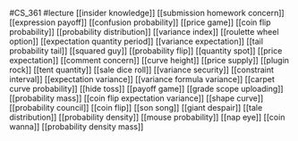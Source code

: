 #CS_361
#lecture
[[insider knowledge]]
[[submission homework concern]]
[[expression payoff]]
[[confusion probability]]
[[price game]]
[[coin flip probability]]
[[probability distribution]]
[[variance index]]
[[roulette wheel option]]
[[expectation quantity period]]
[[variance expectation]]
[[tail probability tail]]
[[squared guy]]
[[probability flip]]
[[quantity spot]]
[[price expectation]]
[[comment concern]]
[[curve height]]
[[price supply]]
[[plugin rock]]
[[tent quantity]]
[[sale dice roll]]
[[variance security]]
[[constraint interval]]
[[expectation variance]]
[[variance formula variance]]
[[carpet curve probability]]
[[hide toss]]
[[payoff game]]
[[grade scope uploading]]
[[probability mass]]
[[coin flip expectation variance]]
[[shape curve]]
[[probability council]]
[[coin flip]]
[[son song]]
[[giant despair]]
[[tale distribution]]
[[probability density]]
[[mouse probability]]
[[nap eye]]
[[coin wanna]]
[[probability density mass]]
